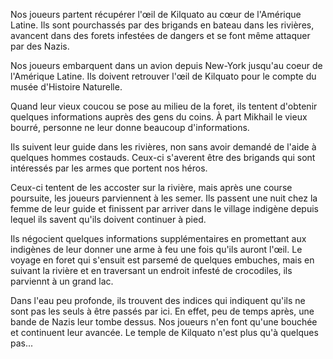 Nos joueurs partent récupérer l'œil de Kilquato au cœur de l'Amérique
Latine. Ils sont pourchassés par des brigands en bateau dans les
rivières, avancent dans des forets infestées de dangers et se font même
attaquer par des Nazis.

Nos joueurs embarquent dans un avion depuis New-York jusqu'au coeur de
l'Amérique Latine. Ils doivent retrouver l'œil de Kilquato pour le compte du
musée d'Histoire Naturelle.

Quand leur vieux coucou se pose au milieu de la foret, ils tentent d'obtenir
quelques informations auprès des gens du coins. À part Mikhail le vieux bourré,
personne ne leur donne beaucoup d'informations.

Ils suivent leur guide dans les rivières, non sans avoir demandé de l'aide
à quelques hommes costauds. Ceux-ci s'averent être des brigands qui sont
intéressés par les armes que portent nos héros.

Ceux-ci tentent de les accoster sur la rivière, mais après une course poursuite,
les joueurs parviennent à les semer. Ils passent une nuit chez la femme de leur
guide et finissent par arriver dans le village indigène depuis lequel ils savent
qu'ils doivent continuer à pied.

Ils négocient quelques informations supplémentaires en promettant aux indigènes
de leur donner une arme à feu une fois qu'ils auront l'œil. Le voyage en foret
qui s'ensuit est parsemé de quelques embuches, mais en suivant la rivière et en
traversant un endroit infesté de crocodiles, ils parviennt à un grand lac.

Dans l'eau peu profonde, ils trouvent des indices qui indiquent qu'ils ne sont
pas les seuls à être passés par ici. En effet, peu de temps après, une bande de
Nazis leur tombe dessus. Nos joueurs n'en font qu'une bouchée et continuent leur
avancée. Le temple de Kilquato n'est plus qu'à quelques pas...
